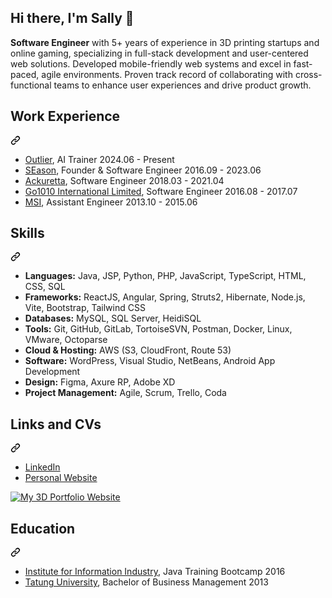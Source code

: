 ## Hi there, I'm Sally 👋


<b>Software Engineer</b> with 5+ years of experience in 3D printing startups and online gaming, specializing in full-stack development and user-centered web solutions. Developed mobile-friendly web systems and excel in fast-paced, agile environments. Proven track record of collaborating with cross-functional teams to enhance user experiences and drive product growth.

<div class="markdown-heading" dir="auto"><h2 tabindex="-1" class="heading-element" dir="auto">Work Experience</h2><a id="user-content-work-experience" class="anchor" aria-label="Permalink: Work Experience" href="#work-experience"><svg class="octicon octicon-link" viewBox="0 0 16 16" version="1.1" width="16" height="16" aria-hidden="true"><path d="m7.775 3.275 1.25-1.25a3.5 3.5 0 1 1 4.95 4.95l-2.5 2.5a3.5 3.5 0 0 1-4.95 0 .751.751 0 0 1 .018-1.042.751.751 0 0 1 1.042-.018 1.998 1.998 0 0 0 2.83 0l2.5-2.5a2.002 2.002 0 0 0-2.83-2.83l-1.25 1.25a.751.751 0 0 1-1.042-.018.751.751 0 0 1-.018-1.042Zm-4.69 9.64a1.998 1.998 0 0 0 2.83 0l1.25-1.25a.751.751 0 0 1 1.042.018.751.751 0 0 1 .018 1.042l-1.25 1.25a3.5 3.5 0 1 1-4.95-4.95l2.5-2.5a3.5 3.5 0 0 1 4.95 0 .751.751 0 0 1-.018 1.042.751.751 0 0 1-1.042.018 1.998 1.998 0 0 0-2.83 0l-2.5 2.5a1.998 1.998 0 0 0 0 2.83Z"></path></svg></a></div>

<ul dir="auto">
<li><a href="https://outlier.ai/" rel="nofollow" target="_blank">Outlier</a>, AI Trainer   2024.06 - Present</li>
<li><a href="https://slyesn.wordpress.com/" rel="nofollow" target="_blank">SEason</a>, Founder & Software Engineer   2016.09 - 2023.06</li>
  <li><a href="https://ackuretta.com/?srsltid=AfmBOorT4VzZEhx6GchHXi_LN5sCKKuuwmmJiPFthjQFaIsjpRSbbGRR" target="_blank" rel="nofollow">Ackuretta</a>, Software Engineer   2018.03 - 2021.04</li>
  <li><a href="https://www.job852.com/Personal/CorpInfoE.aspx?bid=757" rel="nofollow" target="_blank">Go1010 International Limited</a>, Software Engineer   2016.08 - 2017.07</li>
  <li><a href="https://www.msi.com/index.php" rel="nofollow" target="_blank">MSI</a>, Assistant Engineer   2013.10 - 2015.06</li>
</ul>


<div class="markdown-heading" dir="auto"><h2 tabindex="-1" class="heading-element" dir="auto">Skills</h2><a id="user-content-skills" class="anchor" aria-label="Permalink: Skills" href="#skills"><svg class="octicon octicon-link" viewBox="0 0 16 16" version="1.1" width="16" height="16" aria-hidden="true"><path d="m7.775 3.275 1.25-1.25a3.5 3.5 0 1 1 4.95 4.95l-2.5 2.5a3.5 3.5 0 0 1-4.95 0 .751.751 0 0 1 .018-1.042.751.751 0 0 1 1.042-.018 1.998 1.998 0 0 0 2.83 0l2.5-2.5a2.002 2.002 0 0 0-2.83-2.83l-1.25 1.25a.751.751 0 0 1-1.042-.018.751.751 0 0 1-.018-1.042Zm-4.69 9.64a1.998 1.998 0 0 0 2.83 0l1.25-1.25a.751.751 0 0 1 1.042.018.751.751 0 0 1 .018 1.042l-1.25 1.25a3.5 3.5 0 1 1-4.95-4.95l2.5-2.5a3.5 3.5 0 0 1 4.95 0 .751.751 0 0 1-.018 1.042.751.751 0 0 1-1.042.018 1.998 1.998 0 0 0-2.83 0l-2.5 2.5a1.998 1.998 0 0 0 0 2.83Z"></path></svg></a></div>

<ul dir="auto">
<li><b>Languages:</b> Java, JSP, Python, PHP, JavaScript, TypeScript, HTML, CSS, SQL</li>
<li><b>Frameworks:</b> ReactJS, Angular, Spring, Struts2, Hibernate, Node.js, Vite, Bootstrap, Tailwind CSS</li>
<li><b>Databases:</b> MySQL, SQL Server, HeidiSQL</li>
<li><b>Tools:</b> Git, GitHub, GitLab, TortoiseSVN, Postman, Docker, Linux, VMware, Octoparse</li>
<li><b>Cloud & Hosting:</b> AWS (S3, CloudFront, Route 53)</li>
<li><b>Software:</b> WordPress, Visual Studio, NetBeans, Android App Development</li>
<li><b>Design:</b> Figma, Axure RP, Adobe XD</li>
<li><b>Project Management:</b> Agile, Scrum, Trello, Coda</li>
</ul>

<div class="markdown-heading" dir="auto"><h2 tabindex="-1" class="heading-element" dir="auto">Links and CVs</h2><a id="user-content-links-and-cvs" class="anchor" aria-label="Permalink: Links and CVs" href="#links-and-cvs"><svg class="octicon octicon-link" viewBox="0 0 16 16" version="1.1" width="16" height="16" aria-hidden="true"><path d="m7.775 3.275 1.25-1.25a3.5 3.5 0 1 1 4.95 4.95l-2.5 2.5a3.5 3.5 0 0 1-4.95 0 .751.751 0 0 1 .018-1.042.751.751 0 0 1 1.042-.018 1.998 1.998 0 0 0 2.83 0l2.5-2.5a2.002 2.002 0 0 0-2.83-2.83l-1.25 1.25a.751.751 0 0 1-1.042-.018.751.751 0 0 1-.018-1.042Zm-4.69 9.64a1.998 1.998 0 0 0 2.83 0l1.25-1.25a.751.751 0 0 1 1.042.018.751.751 0 0 1 .018 1.042l-1.25 1.25a3.5 3.5 0 1 1-4.95-4.95l2.5-2.5a3.5 3.5 0 0 1 4.95 0 .751.751 0 0 1-.018 1.042.751.751 0 0 1-1.042.018 1.998 1.998 0 0 0-2.83 0l-2.5 2.5a1.998 1.998 0 0 0 0 2.83Z"></path></svg></a></div>

<ul dir="auto">
<li><a href="https://www.linkedin.com/in/starfish7982" rel="nofollow">LinkedIn</a></li>
<li><a href="https://www.sally-lin.com/" target="_blank" rel="nofollow">Personal Website</a></li>
</ul>

<a href="https://www.sally-lin.com/">![My 3D Portfolio Website](https://i.imgur.com/29RkVI4.png)</a>

<div class="markdown-heading" dir="auto"><h2 tabindex="-1" class="heading-element" dir="auto">Education</h2><a id="user-content-links-and-cvs" class="anchor" aria-label="Permalink: Links and CVs" href="#links-and-cvs"><svg class="octicon octicon-link" viewBox="0 0 16 16" version="1.1" width="16" height="16" aria-hidden="true"><path d="m7.775 3.275 1.25-1.25a3.5 3.5 0 1 1 4.95 4.95l-2.5 2.5a3.5 3.5 0 0 1-4.95 0 .751.751 0 0 1 .018-1.042.751.751 0 0 1 1.042-.018 1.998 1.998 0 0 0 2.83 0l2.5-2.5a2.002 2.002 0 0 0-2.83-2.83l-1.25 1.25a.751.751 0 0 1-1.042-.018.751.751 0 0 1-.018-1.042Zm-4.69 9.64a1.998 1.998 0 0 0 2.83 0l1.25-1.25a.751.751 0 0 1 1.042.018.751.751 0 0 1 .018 1.042l-1.25 1.25a3.5 3.5 0 1 1-4.95-4.95l2.5-2.5a3.5 3.5 0 0 1 4.95 0 .751.751 0 0 1-.018 1.042.751.751 0 0 1-1.042.018 1.998 1.998 0 0 0-2.83 0l-2.5 2.5a1.998 1.998 0 0 0 0 2.83Z"></path></svg></a></div>

<ul dir="auto">
<li><a href="https://web.iii.org.tw/">Institute for Information Industry</a>, Java Training Bootcamp   2016</li>
<li><a href="https://ao.ttu.edu.tw/" target="_blank">Tatung University</a>, Bachelor of Business Management   2013</li>
</ul>

<!--
**starfish7982-crypto/starfish7982-crypto** is a ✨ _special_ ✨ repository because its `README.md` (this file) appears on your GitHub profile.

Here are some ideas to get you started:

- 🔭 I’m currently working on ...
- 🌱 I’m currently learning ...
- 👯 I’m looking to collaborate on ...
- 🤔 I’m looking for help with ...
- 💬 Ask me about ...
- 📫 How to reach me: ...
- 😄 Pronouns: ...
- ⚡ Fun fact: ...
-->
